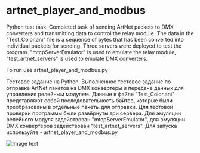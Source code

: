 # artnet_player_and_modbus
Python test task.
Completed task of sending ArtNet packets to DMX converters and transmitting data to control the relay module.
The data in the "Test_Color.ani" file is a sequence of bytes that has been converted into individual packets for sending.
Three servers were deployed to test the program.
"mtcpServerEmulator" is used to emulate the relay module, "test_artnet_servers" is used to emulate DMX converters.

To run use artnet_player_and_modbus.py

Тестовое задание на Python.
Выполненное тестовое задание по отправке ArtNet пакетов на DMX конвертеры и передаче данных для управления релейным модулем. 
Данные в файле "Test_Color.ani" представляют собой последовательность байтов, которые были преобразованы в отдельные пакеты для отправки.
Для тестовой проверки программы были развёрнуты три сервера. 
Для эмуляции релейного модуля задействован "mtcpServerEmulator", для эмуляции DMX конвертеров задействован "test_artnet_servers".
Для запуска используйте - artnet_player_and_modbus.py

![Image text](https://github.com/jimbojimih/artnet_player_and_modbus/blob/main/task.jpg)
